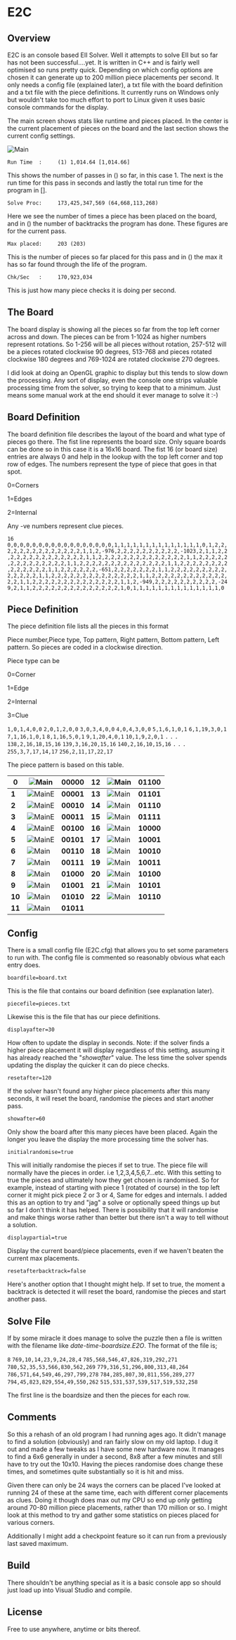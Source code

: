 # E2C

## Overview

E2C is an console based EII Solver. Well it attempts to solve EII but so far has not been successful....yet. It is written in C++ and is fairly well optimised so runs pretty quick. Depending on which config options are chosen it can generate up to 200 million piece placements per second. It only needs a config file (explained later), a txt file with the board definition and a txt file with the piece definitions. It currently runs on Windows only but wouldn't take too much effort to port to Linux given it uses basic console commands for the display.

The main screen shows stats like runtime and pieces placed. In the center is the current placement of pieces on the board and the last section shows the current config settings.

![Main](docs/main.png)



`Run Time  :     (1) 1,014.64 [1,014.66]`

This shows the number of passes in () so far, in this case 1. The next is the run time for this pass in seconds and lastly the total run time for the program in [].

`Solve Proc:     173,425,347,569 (64,668,113,268)`

Here we see the number of times a piece has been placed on the board, and in () the number of backtracks the program has done. These figures are for the current pass.

`Max placed:     203 (203)`

This is the number of pieces so far placed for this pass and in () the max it has so far found through the life of the program.

`Chk/Sec   :     170,923,034`

This is just how many piece checks it is doing per second.



## The Board

The board display is showing all the pieces so far from the top left corner across and down. The pieces can be from 1-1024 as higher numbers represent rotations. So 1-256 will be all pieces without rotation, 257-512 will be a pieces rotated clockwise 90 degrees, 513-768 and pieces rotated clockwise 180 degrees and 769-1024 are rotated clockwise 270 degrees.

I did look at doing an OpenGL graphic to display but this tends to slow down the processing. Any sort of display, even the console one strips valuable processing time from the solver, so trying to keep that to a minimum. Just means some manual work at the end should it ever manage to solve it :-)



## Board Definition

The board definition file describes the layout of the board and what type of pieces go there. The fist line represents the board size. Only square boards can be done so in this case it is a 16x16 board. The fist 16 (or board size) entries are always 0 and help in the lookup with the top left corner and top row of edges. The numbers represent the type of piece that goes in that spot.

0=Corners

1=Edges

2=Internal

Any -ve numbers represent clue pieces. 

`16`
`0,0,0,0,0,0,0,0,0,0,0,0,0,0,0,0,0,1,1,1,1,1,1,1,1,1,1,1,1,1,1,0,1,2,2,2,2,2,2,2,2,2,2,2,2,2,2,1,1,2,-976,2,2,2,2,2,2,2,2,2,2,-1023,2,1,1,2,2,2,2,2,2,2,2,2,2,2,2,2,2,1,1,2,2,2,2,2,2,2,2,2,2,2,2,2,2,1,1,2,2,2,2,2,2,2,2,2,2,2,2,2,2,1,1,2,2,2,2,2,2,2,2,2,2,2,2,2,2,1,1,2,2,2,2,2,2,2,2,2,2,2,2,2,2,1,1,2,2,2,2,2,2,-651,2,2,2,2,2,2,2,1,1,2,2,2,2,2,2,2,2,2,2,2,2,2,2,1,1,2,2,2,2,2,2,2,2,2,2,2,2,2,2,1,1,2,2,2,2,2,2,2,2,2,2,2,2,2,2,1,1,2,2,2,2,2,2,2,2,2,2,2,2,2,2,1,1,2,-949,2,2,2,2,2,2,2,2,2,2,-249,2,1,1,2,2,2,2,2,2,2,2,2,2,2,2,2,2,1,0,1,1,1,1,1,1,1,1,1,1,1,1,1,1,0`



## Piece Definition

The piece definition file lists all the pieces in this format

Piece number,Piece type, Top pattern, Right pattern, Bottom pattern, Left pattern. So pieces are coded in a clockwise direction.

Piece type can be

0=Corner

1=Edge

2=Internal

3=Clue

`1,0,1,4,0,0`
`2,0,1,2,0,0`
`3,0,3,4,0,0`
`4,0,4,3,0,0`
`5,1,6,1,0,1`
`6,1,19,3,0,1`
`7,1,16,1,0,1`
`8,1,16,5,0,1`
`9,1,20,4,0,1`
`10,1,9,2,0,1`
`.`
`.`
`.`
`138,2,16,18,15,16`
`139,3,16,20,15,16`
`140,2,16,10,15,16`
`.`
`.`
`.`
`255,3,7,17,14,17`
`256,2,11,17,22,17`

The piece pattern is based on this table.

| **0**  | ![Main](docs/0.png) | **00000** | **12** | ![Main](docs/12.png) | **01100** |
| ------ | ------------------------------------------------------------ | --------- | ------ | ------------------------------------------------------------ | --------- |
| **1**  | ![Main](docs/1.png)E | **00001** | **13** | ![Main](docs/13.png) | **01101** |
| **2**  | ![Main](docs/2.png)E | **00010** | **14** | ![Main](docs/14.png) | **01110** |
| **3**  | ![Main](docs/3.png)E | **00011** | **15** | ![Main](docs/15.png) | **01111** |
| **4**  | ![Main](docs/4.png)E | **00100** | **16** | ![Main](docs/16.png) | **10000** |
| **5**  | ![Main](docs/5.png)E | **00101** | **17** | ![Main](docs/17.png) | **10001** |
| **6**  | ![Main](docs/6.png) | **00110** | **18** | ![Main](docs/18.png) | **10010** |
| **7**  | ![Main](docs/7.png) | **00111** | **19** | ![Main](docs/19.png) | **10011** |
| **8**  | ![Main](docs/8.png) | **01000** | **20** | ![Main](docs/20.png) | **10100** |
| **9**  | ![Main](docs/9.png) | **01001** | **21** | ![Main](docs/21.png) | **10101** |
| **10** | ![Main](docs/10.png) | **01010** | **22** | ![Main](docs/22.png) | **10110** |
| **11** | ![Main](docs/11.png) | **01011** |        |                                                              |           |





## Config

There is a small config file (E2C.cfg) that allows you to set some parameters to run with. The config file is commented so reasonably obvious what each entry does.

`boardfile=board.txt`

This is the file that contains our board definition (see explanation later).

`piecefile=pieces.txt`

Likewise this is the file that has our piece definitions.

`displayafter=30`

How often to update the display in seconds. Note: if the solver finds a higher piece placement it will display regardless of this setting, assuming it has already reached the "*showafter*" value. The less time the solver spends updating the display the quicker it can do piece checks.

`resetafter=120`

If the solver hasn't found any higher piece placements after this many seconds, it will reset the board, randomise the pieces and start another pass.

`showafter=60`

Only show the board after this many pieces have been placed. Again the longer you leave the display the more processing time the solver has.

`initialrandomise=true`

This will initially randomise the pieces if set to true. The piece file will normally have the pieces in order. i.e 1,2,3,4,5,6,7...etc. With this setting to true the pieces and ultimately how they get chosen is randomised. So for example, instead of starting with piece 1 (rotated of course) in the top left corner it might pick piece 2 or 3 or 4, Same for edges and internals. I added this as an option to try and "jag" a solve or optionally speed things up but so far I don't think it has helped. There is possibility that it will randomise and make things worse rather than better but there isn't a way to tell without a solution.

`displaypartial=true`

Display the current board/piece placements, even if we haven't beaten the current max placements. 

`resetafterbacktrack=false`

Here's another option that I thought might help. If set to true, the moment a backtrack is detected it will reset the board, randomise the pieces and start another pass. 



## Solve File

If by some miracle it does manage to solve the puzzle then a file is written with the filename like *date-time-boardsize.E2O*. The format of the file is;

`8`
`769,10,14,23,9,24,28,4`
`785,568,546,47,826,319,292,271`
`780,52,35,53,566,830,562,269`
`779,316,51,296,800,313,48,264`
`786,571,64,549,46,297,799,278`
`784,285,807,30,811,556,289,277`
`794,45,823,829,554,49,550,262`
`515,531,537,539,517,519,532,258`

The first line is the boardsize and then the pieces for each row. 



## Comments

So this a rehash of an old program I had running ages ago. It didn't manage to find a solution (obviously) and ran fairly slow on my old laptop. I dug it out and made a few tweaks as I have some new hardware now. It manages to find a 6x6 generally in under a second, 8x8 after a few minutes and still have to try out the 10x10. Having the pieces randomise does change these times, and sometimes quite substantially so it is hit and miss.

Given there can only be 24 ways the corners can be placed I've looked at running 24 of these at the same time, each with different corner placements as clues. Doing it though does max out my CPU so end up only getting around 70-80 million piece placements, rather than 170 million or so. I might look at this method to try and gather some statistics on pieces placed for various corners.

Additionally I might add a checkpoint feature so it can run from a previously last saved maximum.



## Build

There shouldn't be anything special as it is a basic console app so should just load up into Visual Studio and compile. 



## License

Free to use anywhere, anytime or bits thereof.

